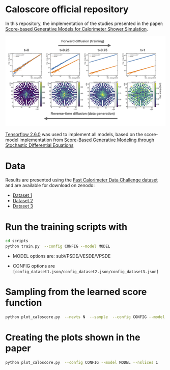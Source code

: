 # Caloscore official repository

In this repository, the implementation of the studies presented in the paper: [Score-based Generative Models for Calorimeter Shower Simulation](https://arxiv.org/submit/4361698).

![The score-based generative model is trained using a diffusion process that slowly perturbs the data. Generation of new samples is carried out by reversing the diffusion process using the learned score-function, or the gradient of the data density. For different time-steps, we show the distribution of deposited energies versus generated particle energies (top) and the energy deposition in a single layer of a calorimeter (bottom), generated with our proposed CaloScore model.](./assets/caloscore_scheme.png)

[Tensorflow 2.6.0](https://www.tensorflow.org/) was used to implement all models, based on the score-model implementation from [Score-Based Generative Modeling through Stochastic Differential Equations](https://github.com/yang-song/score_sde)

# Data

Results are presented using the [Fast Calorimeter Data Challenge dataset](https://calochallenge.github.io/homepage/) and are available for download on zenodo:
* [Dataset 1](https://zenodo.org/record/6368338)
* [Dataset 2](https://zenodo.org/record/6366271)
* [Dataset 3](https://zenodo.org/record/6366324)

# Run the training scripts with

```bash
cd scripts
python train.py  --config CONFIG --model MODEL
```
* MODEL options are: subVPSDE/VESDE/VPSDE

* CONFIG options are ```[config_dataset1.json/config_dataset2.json/config_dataset3.json]```

# Sampling from the learned score function

```bash
python plot_caloscore.py  --nevts N  --sample  --config CONFIG --model MODEL
```
# Creating the plots shown in the paper

```bash
python plot_caloscore.py  --config CONFIG --model MODEL --nslices 1
```


